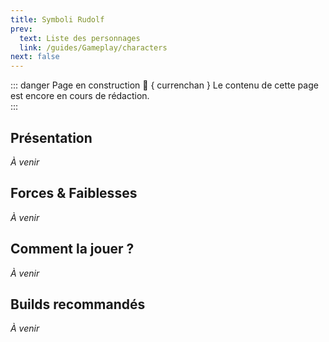```yaml
---
title: Symboli Rudolf
prev:
  text: Liste des personnages
  link: /guides/Gameplay/characters
next: false
---
```

<UmaBreadcrumb slug="symbolirudolf" />
<UmaDetails slug="symbolirudolf" />

::: danger Page en construction 🚧 { currenchan }
Le contenu de cette page est encore en cours de rédaction.  
:::

## Présentation
*À venir*

## Forces & Faiblesses
*À venir*

## Comment la jouer ?
*À venir*

## Builds recommandés
*À venir*
